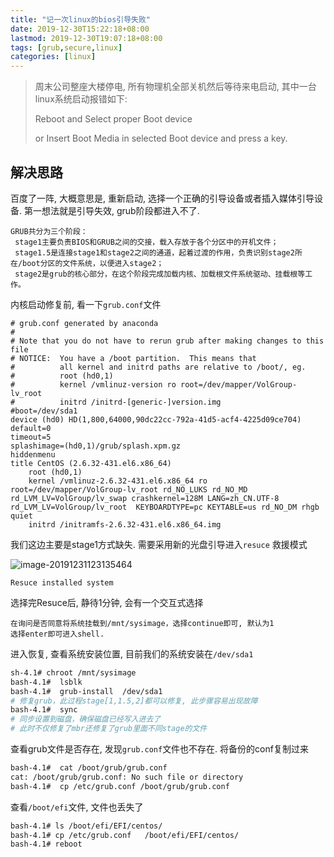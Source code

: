 ```yaml
---
title: "记一次linux的bios引导失败"
date: 2019-12-30T15:22:18+08:00
lastmod: 2019-12-30T19:07:18+08:00
tags: [grub,secure,linux]
categories: [linux]
---
```

> 周末公司整座大楼停电,  所有物理机全部关机然后等待来电启动, 其中一台linux系统启动报错如下:
>
> Reboot and Select proper Boot device
>
> or Insert Boot Media in selected Boot device and press a key.

## 解决思路

百度了一阵, 大概意思是, 重新启动, 选择一个正确的引导设备或者插入媒体引导设备.   第一想法就是引导失效, grub阶段都进入不了.

```
GRUB共分为三个阶段：
 stage1主要负责BIOS和GRUB之间的交接，载入存放于各个分区中的开机文件；
 stage1.5是连接stage1和stage2之间的通道，起着过渡的作用，负责识别stage2所在/boot分区的文件系统，以便进入stage2；
 stage2是grub的核心部分，在这个阶段完成加载内核、加载根文件系统驱动、挂载根等工作。
```

内核启动修复前, 看一下`grub.conf`文件

```
# grub.conf generated by anaconda
#
# Note that you do not have to rerun grub after making changes to this file
# NOTICE:  You have a /boot partition.  This means that
#          all kernel and initrd paths are relative to /boot/, eg.
#          root (hd0,1)
#          kernel /vmlinuz-version ro root=/dev/mapper/VolGroup-lv_root
#          initrd /initrd-[generic-]version.img
#boot=/dev/sda1
device (hd0) HD(1,800,64000,90dc22cc-792a-41d5-acf4-4225d09ce704)
default=0
timeout=5
splashimage=(hd0,1)/grub/splash.xpm.gz
hiddenmenu
title CentOS (2.6.32-431.el6.x86_64)
	root (hd0,1)
	kernel /vmlinuz-2.6.32-431.el6.x86_64 ro root=/dev/mapper/VolGroup-lv_root rd_NO_LUKS rd_NO_MD rd_LVM_LV=VolGroup/lv_swap crashkernel=128M LANG=zh_CN.UTF-8 rd_LVM_LV=VolGroup/lv_root  KEYBOARDTYPE=pc KEYTABLE=us rd_NO_DM rhgb quiet
	initrd /initramfs-2.6.32-431.el6.x86_64.img
```

我们这边主要是stage1方式缺失. 需要采用新的光盘引导进入`resuce` 救援模式

![image-20191231123135464](https://code.aliyun.com/louisehong/images/raw/master/linux/image-20191231123135464.png)

```
Resuce installed system
```

选择完Resuce后, 静待1分钟, 会有一个交互式选择

```
在询问是否同意将系统挂载到/mnt/sysimage，选择continue即可, 默认为1
选择enter即可进入shell.
```

进入恢复, 查看系统安装位置, 目前我们的系统安装在`/dev/sda1`

```bash
sh-4.1# chroot /mnt/sysimage
bash-4.1#  lsblk    
bash-4.1#  grub-install  /dev/sda1
# 修复grub，此过程stage[1,1.5,2]都可以修复, 此步骤容易出现故障
bash-4.1#  sync
# 同步设置到磁盘，确保磁盘已经写入进去了
# 此时不仅修复了mbr还修复了grub里面不同stage的文件

```

查看grub文件是否存在, 发现`grub.conf`文件也不存在. 将备份的conf复制过来

```bash
bash-4.1#  cat /boot/grub/grub.conf
cat: /boot/grub/grub.conf: No such file or directory
bash-4.1#  cp /etc/grub.conf /boot/grub/grub.conf
```

查看`/boot/efi`文件, 文件也丢失了

```bash
bash-4.1# ls /boot/efi/EFI/centos/
bash-4.1# cp /etc/grub.conf   /boot/efi/EFI/centos/
bash-4.1# reboot
```





